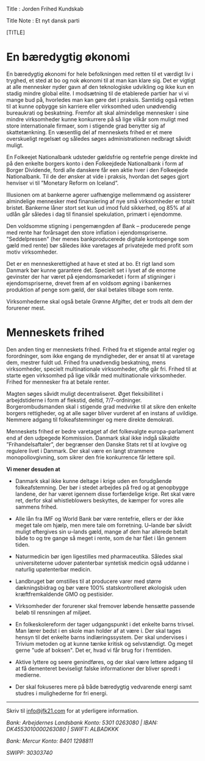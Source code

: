 Title : Jorden Frihed Kundskab

Title Note : Et nyt dansk parti

[TITLE]

# En bæredygtig økonomi

En bæredygtig økonomi for hele befolkningen med retten til et værdigt liv i tryghed, et sted at bo og nok økonomi til at man kan klare sig. Det er vigtigt at alle mennesker nyder gavn af den teknologiske udvikling og ikke kun en stadig mindre global elite. I modsætning til de etablerede partier har vi vi mange bud på, hvorledes man kan gøre det i praksis. Samtidig også retten til at kunne opbygge sin karriere eller virksomhed uden unødvendig bureaukrati og beskatning. Fremfor alt skal almindelige mennesker i sine mindre virksomheder kunne konkurrere på så lige vilkår som muligt med store internationale firmaer, som i stigende grad benytter sig af skattetænkning. En væsentlig del af menneskets frihed er et mere overskueligt regelsæt og således søges administrationen nedbragt såvidt muligt.

En Folkeejet Nationalbank udsteder gældsfrie og rentefrie penge direkte ind på den enkelte borgers konto i den Folkeejdede Nationalbank i form af Borger Dividende, fordi alle danskere får een aktie hver i den Folkeejede Nationalbank. Til de der ønsker at vide i praksis, hvordan det søges gjort henviser vi til ”Monetary Reform on Iceland”.

Illusionen om at bankerne agerer uafhængige mellemmænd og assisterer almindelige mennesker med finansiering af nye små virksomheder er totalt bristet. Bankerne låner stort set kun ud imod fuld sikkerhed, og 85% af al udlån går således i dag til finansiel spekulation, primært i ejendomme.

Den voldsomme stigning i pengemængden af Bank – producerede penge med rente har forårsaget den store inflation i ejendomspriserne. "Seddelpressen" (her menes bankproducerede digitale kontopenge som gæld med rente) bør således ikke varetages af privatejede med profit som motiv virksomheder.

Det er en menneskerettighed at have et sted at bo. Et rigt land som Danmark bør kunne garantere det. Specielt set i lyset af de enorme gevinster der har været på ejendomsmarkedet i form af stigninger i ejendomspriserne, drevet frem af en voldsom øgning i bankernes produktion af penge som gæld, der skal betales tilbage som rente.

Virksomhederne skal også betale Grønne Afgifter, det er trods alt dem der forurener mest.

# Menneskets frihed

Den anden ting er menneskets frihed. Frihed fra et stigende antal regler og forordninger, som ikke engang de myndigheder, der er ansat til at varetage dem, mestrer fuldt ud. Frihed fra unødvendig beskatning, mens virksomheder, specielt multinationale virksomheder, ofte går fri. Frihed til at starte egen virksomhed på lige vilkår med multinationale virksomheder. Frihed for mennesker fra at betale renter.

Magten søges såvidt muligt decentraliseret. Øget fleksibillitet i arbejdstiderne i form af flekstid, deltid, 7/7-ordninger. Borgerombudsmanden skal i stigende grad medvirke til at sikre den enkelte borgers rettigheder, og at alle sager bliver vurderet af en instans af uvildige. Nemmere adgang til folkeafstemninger og mere direkte demokrati.

Menneskets frihed er bedre varetaget af det folkevalgte europa-parlament end af den udpegede Kommission. Danmark skal ikke indgå såkaldte ”Frihandelsaftaler”, der begrænser den Danske Stats ret til at lovgive og regulere livet i Danmark. Der skal være en langt strammere monopollovgivning, som sikrer den frie konkurrence får lettere spil.

**Vi mener desuden at**

- Danmark skal ikke kunne deltage i krige uden en forudgående folkeafstemning. Der bør i stedet arbejdes på fred og at genopbygge landene, der har været igennem disse forfærdelige krige. Ret skal være ret, derfor skal whistleblowers beskyttes, de kæmper for vores alle sammens frihed.

- Alle lån fra IMF og World Bank bør være rentefrie, ellers er der ikke meget tale om hjælp, men mere tale om forretning. U–lande bør såvidt muligt eftergives sin u–lands gæld, mange af dem har allerede betalt både to og tre gange så meget i rente, som de har fået i lån gennem tiden.

- Naturmedicin bør igen ligestilles med pharmaceutika. Således skal universiteterne udover patenterbar syntetisk medicin også uddanne i naturlig upatenterbar medicin.

- Landbruget bør omstilles til at producere varer med større dækningsbidrag og bør være 100% statskontrolleret økologisk uden kræftfremkaldende GMO og pestisider.

- Virksomheder der forurener skal fremover løbende hensætte passende beløb til rensningen af miljøet.

- En folkeskolereform der tager udgangspunkt i det enkelte barns trivsel. Man lærer bedst i en skole man holder af at være i. Der skal tages hensyn til det enkelte barns indlæringssystem. Der skal undervises i Trivium metoden og at kunne tænke kritisk og selvstændigt. Og meget gerne "ude af boksen". Det er, hvad vi får brug for i fremtiden.

- Aktive lyttere og seere genindføres, og der skal være lettere adgang til at få dementeret beviseligt falske informationer der bliver spredt i medierne. 

- Der skal fokuseres mere på både bæredygtig vedvarende energi samt studres i mulighederne for fri energi.

----

Skriv til info@jfk21.com for at yderligere information.

_Bank: Arbejdernes Landsbank Konto: 5301 0263080 | IBAN: DK4553010000263080 | SWIFT: ALBADKKK_ 

_Bank: Mercur Konto: 8401 1298811_ 

_SWIPP: 30303740_
